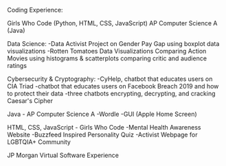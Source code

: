 Coding Experience:

Girls Who Code (Python, HTML, CSS, JavaScript)
AP Computer Science A (Java)

Data Science:
-Data Activist Project on Gender Pay Gap using boxplot data visualizations
-Rotten Tomatoes Data Visualizations Comparing Action Movies using histograms & scatterplots comparing critic and audience ratings

Cybersecurity & Cryptography:
-CyHelp, chatbot that educates users on CIA Triad
-chatbot that educates users on Facebook Breach 2019 and how to protect their data
-three chatbots encrypting, decrypting, and cracking Caesar's Cipher

Java - AP Computer Science A
-Wordle
-GUI (Apple Home Screen)

HTML, CSS, JavaScript - Girls Who Code
-Mental Health Awareness Website
-Buzzfeed Inspired Personality Quiz
-Activist Webpage for LGBTQIA+ Community

JP Morgan Virtual Software Experience
